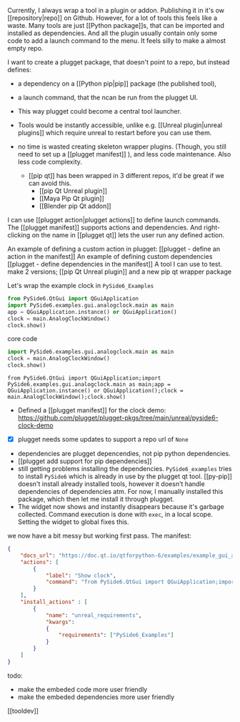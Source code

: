 Currently, I always wrap a tool in a plugin or addon. Publishing it in it's ow [[repository|repo]] on Github.
However, for a lot of tools this feels like a waste. Many tools are just [[Python package]]s, that can be imported and installed as dependencies. And all the plugin usually contain only some code to add a launch command to the menu. It feels silly to make a almost empty repo.

I want to create a plugget package, that doesn't point to a repo, but instead defines: 
- a dependency on a [[Python pip|pip]] package (the published tool),
- a launch command, that the ncan be run from the plugget UI.

- This way plugget could become a central tool launcher.
- Tools would be instantly accessible, unlike e.g.  [[Unreal plugin|unreal plugins]] which require unreal to restart before you can use them.
- no time is wasted creating skeleton wrapper plugins. (Though, you still need to set up a [[plugget manifest]] ), and less code maintenance. Also less code complexity.
	- [[pip qt]] has been wrapped in 3 different repos, it'd be great if we can avoid this.
		- [[pip Qt Unreal plugin]]
		- [[Maya Pip Qt plugin]]
		- [[Blender pip Qt addon]]

I can use [[plugget action|plugget actions]] to define launch commands.
The [[plugget manifest]] supports actions and dependencies.
And right-clicking on the name in [[plugget qt]] lets the user run any defined action.

An example of defining a custom action in plugget: [[plugget - define an action in the manifest]]
An example of defining custom dependencies [[plugget - define dependencies in the manifest]]
A tool I can use to test.
	make 2 versions; [[pip Qt Unreal plugin]]
	and a new pip qt wrapper package

Let's wrap the example clock in `PySide6_Examples`
```python  
from PySide6.QtGui import QGuiApplication
import PySide6.examples.gui.analogclock.main as main
app = QGuiApplication.instance() or QGuiApplication()
clock = main.AnalogClockWindow()
clock.show()
```

core code
```python  
import PySide6.examples.gui.analogclock.main as main
clock = main.AnalogClockWindow()
clock.show()
```

```
from PySide6.QtGui import QGuiApplication;import PySide6.examples.gui.analogclock.main as main;app = QGuiApplication.instance() or QGuiApplication();clock = main.AnalogClockWindow();clock.show()
```

- Defined a [[plugget manifest]] for the clock demo: https://github.com/plugget/plugget-pkgs/tree/main/unreal/pyside6-clock-demo 
- [x] plugget needs some updates to support a repo url of `None`
- dependencies are plugget depencendies, not pip python dependencies.
- [[plugget add support for pip dependencies]]
- still getting problems installing the dependencies. `PySide6_examples` tries to install `PySide6` which is already in use by the plugget qt tool. [[py-pip]] doesn't install already installed tools, however it doesn't handle dependencies of dependencies atm.
  For now, I manually installed this package, which then let me install it through plugget.
- The widget now shows and instantly disappears because it's garbage collected. Command execution is done with `exec`, in a local scope. Setting the widget to global fixes this.

we now have a bit messy but working first pass. The manifest:
```json
{
    "docs_url": "https://doc.qt.io/qtforpython-6/examples/example_gui_analogclock.html",
    "actions": [
        {
            "label": "Show clock",
            "command": "from PySide6.QtGui import QGuiApplication;import PySide6.examples.gui.analogclock.main as main;app = QGuiApplication.instance() or QGuiApplication();global clock; clock = main.AnalogClockWindow();clock.show()"
        }
    ],
    "install_actions" : [
        {
            "name": "unreal_requirements",
            "kwargs": 
            {
                "requirements": ["PySide6_Examples"]
            }
        }
    ]
}
```
todo: 
- make the embeded code more user friendly
- make the embeded dependencies more user friendly





[[tooldev]]